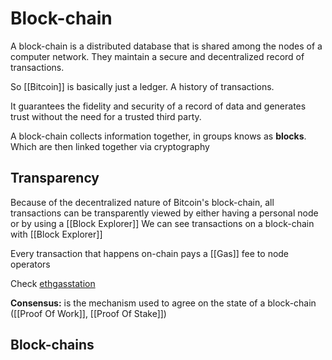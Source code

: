 # Block-chain
A block-chain is a distributed database that is shared among the nodes of a computer network. They maintain a secure and decentralized record of transactions.

So [[Bitcoin]] is basically just a ledger. A history of transactions.

It guarantees the fidelity and security of a record of data and generates trust without the need for a trusted third party.

A block-chain collects information together, in groups knows as **blocks**. Which are then linked together via cryptography

## Transparency
Because of the decentralized nature of Bitcoin's block-chain, all transactions can be transparently viewed by either having a personal node or by using a [[Block Explorer]]
We can see transactions on a block-chain with [[Block Explorer]] 

Every transaction that happens on-chain pays a [[Gas]] fee to node operators

Check [ethgasstation](http://ethgasstation.info)

**Consensus:** is the mechanism used to agree on the state of a block-chain ([[Proof Of Work]], [[Proof Of Stake]])

## Block-chains


